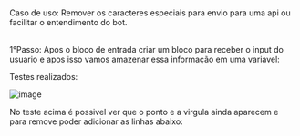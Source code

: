 <br>Caso de uso: Remover os caracteres especiais para envio para uma api ou facilitar o entendimento do bot.<br>


<br>1°Passo: Apos o bloco de entrada criar um bloco para receber o input do usuario e apos isso vamos amazenar essa informação em uma variavel:<br>


Testes realizados:

![image](https://user-images.githubusercontent.com/18338341/151677117-eec71181-793a-442e-a470-152bc18b721b.png)

No teste acima é possivel ver que o ponto e a virgula ainda aparecem e para remove poder adicionar as linhas abaixo:

<script>
        .replace(/[.]+/g, "")  
      .replace(/[,]+/g, "") 
  </script>
